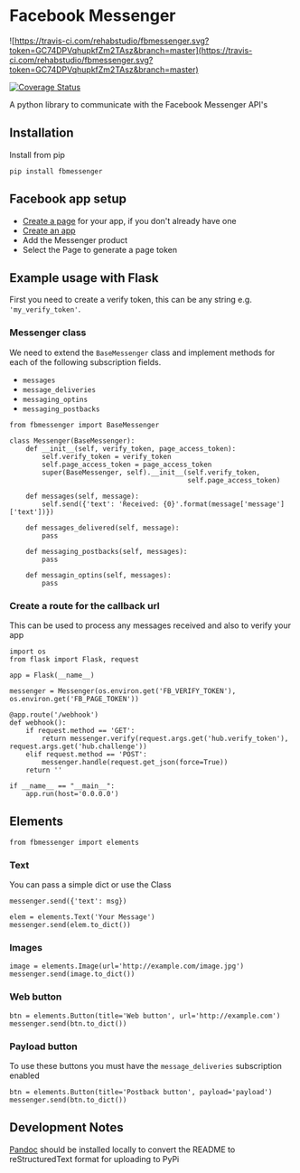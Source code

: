 # Facebook Messenger

![https://travis-ci.com/rehabstudio/fbmessenger.svg?token=GC74DPVqhupkfZm2TAsz&branch=master](https://travis-ci.com/rehabstudio/fbmessenger.svg?token=GC74DPVqhupkfZm2TAsz&branch=master)

[![Coverage Status](https://coveralls.io/repos/github/rehabstudio/fbmessenger/badge.svg?branch=master)](https://coveralls.io/github/rehabstudio/fbmessenger?branch=master)

A python library to communicate with the Facebook Messenger API's


## Installation

Install from pip

    pip install fbmessenger

## Facebook app setup

- [Create a page](https://www.facebook.com/pages/create/) for your app, if you don't already have one
- [Create an app](https://developers.facebook.com/quickstarts/?platform=web)
- Add the Messenger product
- Select the Page to generate a page token


## Example usage with Flask

First you need to create a verify token, this can be any string e.g. `'my_verify_token'`.


### Messenger class

We need to extend the `BaseMessenger` class and implement methods for each of the following subscription fields.

- `messages`
- `message_deliveries`
- `messaging_optins`
- `messaging_postbacks`

```
from fbmessenger import BaseMessenger

class Messenger(BaseMessenger):
    def __init__(self, verify_token, page_access_token):
        self.verify_token = verify_token
        self.page_access_token = page_access_token
        super(BaseMessenger, self).__init__(self.verify_token,
                                            self.page_access_token)

    def messages(self, message):
        self.send({'text': 'Received: {0}'.format(message['message']['text'])})

    def messages_delivered(self, message):
        pass

    def messaging_postbacks(self, messages):
        pass

    def messagin_optins(self, messages):
        pass
```


### Create a route for the callback url

This can be used to process any messages received and also to verify your app

```
import os
from flask import Flask, request

app = Flask(__name__)

messenger = Messenger(os.environ.get('FB_VERIFY_TOKEN'), os.environ.get('FB_PAGE_TOKEN'))

@app.route('/webhook')
def webhook():
    if request.method == 'GET':
        return messenger.verify(request.args.get('hub.verify_token'), request.args.get('hub.challenge'))
    elif request.method == 'POST':
        messenger.handle(request.get_json(force=True))
    return ''

if __name__ == "__main__":
    app.run(host='0.0.0.0')
```


## Elements

`from fbmessenger import elements`

### Text

You can pass a simple dict  or use the Class

```
messenger.send({'text': msg})

elem = elements.Text('Your Message')
messenger.send(elem.to_dict())
```

### Images

```
image = elements.Image(url='http://example.com/image.jpg')
messenger.send(image.to_dict())
```

### Web button
```
btn = elements.Button(title='Web button', url='http://example.com')
messenger.send(btn.to_dict())
```

### Payload button
To use these buttons you must have the `message_deliveries` subscription enabled

```
btn = elements.Button(title='Postback button', payload='payload')
messenger.send(btn.to_dict())
```

## Development Notes

[Pandoc](http://pandoc.org/installing.html) should be installed locally to convert the README to reStructuredText format for uploading to PyPi
